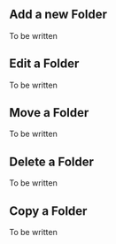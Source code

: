 ## Add a new Folder

To be written

## Edit a Folder

To be written

## Move a Folder

To be written

## Delete a Folder

To be written

## Copy a Folder

To be written


